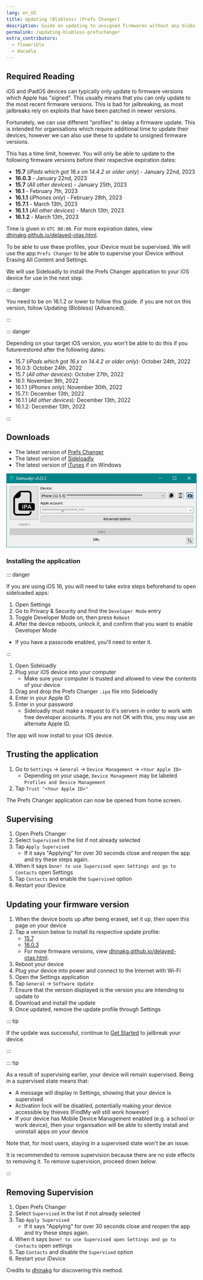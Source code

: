 ```yaml
---
lang: en_US
title: Updating (Blobless) (Prefs Changer)
description: Guide on updating to unsigned firmwares without any blobs.
permalink: /updating-blobless-prefschanger
extra_contributors:
  - flowerible
  - dacadla
---
```


## Required Reading

iOS and iPadOS devices can typically only update to firmware versions which Apple has "signed". This usually means that you can only update to the most recent firmware versions. This is bad for jailbreaking, as most jailbreaks rely on exploits that have been patched in newer versions.

Fortunately, we can use different "profiles" to delay a firmware update. This is intended for organisations which require additional time to update their devices, however we can also use these to update to unsigned firmware versions.

This has a time limit, however. You will only be able to update to the following firmware versions before their respective expiration dates:

- **15.7** (*iPads which got 16.x on 14.4.2 or older only*) - January 22nd, 2023
- **16.0.3** - January 22nd, 2023
- **15.7** (*All other devices*) - January 25th, 2023
- **16.1** - February 7th, 2023
- **16.1.1** (*iPhones only*) - February 28th, 2023
- **15.7.1** - March 13th, 2023
- **16.1.1** (*All other devices*) - March 13th, 2023
- **16.1.2** - March 13th, 2023

Time is given in `UTC 00:00`. For more expiration dates, view [dhinakg.github.io/delayed-otas.html](https://dhinakg.github.io/delayed-otas.html).

To be able to use these profiles, your iDevice must be supervised. We will use the app `Prefs Changer` to be able to supervise your iDevice without Erasing All Content and Settings.

We will use Sideloadly to install the Prefs Changer application to your iOS device for use in the next step.

::: danger

You need to be on 16.1.2 or lower to follow this guide. if you are not on this version, follow <router-link to="/updating-blobless-advanced">Updating (Blobless) (Advanced)</router-link>.

:::

::: danger

Depending on your target iOS version, you won't be able to do this if you futurerestored after the following dates:

  - 15.7 (*iPads which got 16.x on 14.4.2 or older only*): October 24th, 2022
  - 16.0.3: October 24th, 2022
  - 15.7 (*All other devices*): October 27th, 2022
  - 16.1: November 9th, 2022
  - 16.1.1 (*iPhones only*): November 30th, 2022
  - 15.7.1: December 13th, 2022
  - 16.1.1 (*All other devices*): December 13th, 2022
  - 16.1.2: December 13th, 2022

:::

## Downloads

- The latest version of [Prefs Changer](https://appinstallerios.com/AppCenter/PrefsChanger.ipa)
- The latest version of [Sideloadly](https://sideloadly.io/)
- The latest version of [iTunes](https://www.apple.com/itunes/download/win32) if on Windows

![A screenshot of the Sideloadly application (Windows)](/assets/images/sideloadly_win.png)

### Installing the application

::: danger

If you are using iOS 16, you will need to take extra steps beforehand to open sideloaded apps:

1. Open Settings
1. Go to Privacy & Security and find the `Developer Mode` entry
1. Toggle Developer Mode on, then press `Reboot`
1. After the device reboots, unlock it, and confirm that you want to enable Developer Mode
  - If you have a passcode enabled, you'll need to enter it.

:::

1. Open Sideloadly
2. Plug your iOS device into your computer
    - Make sure your computer is trusted and allowed to view the contents of your device
3. Drag and drop the Prefs Changer  `.ipa` file into Sideloadly
4. Enter in your Apple ID
5. Enter in your password
    - Sideloadly must make a request to it's servers in order to work with free developer accounts. If you are not OK with this, you may use an alternate Apple ID.

The app will now install to your iOS device.

## Trusting the application

1. Go to `Settings` -> `General` -> `Device Management` -> `<Your Apple ID>`
    - Depending on your usage, `Device Management` may be labeled `Profiles and Device Management`
1. Tap `Trust "<Your Apple ID>"`

The Prefs Changer application can now be opened from home screen.

## Supervising

1. Open Prefs Changer
2. Select `Supervised` in the list if not already selected
3. Tap `Apply Supervised`
    - If it says "Applying" for over 30 seconds close and reopen the app and try these steps again.
4. When it says `Done! to use Supervised open Settings and go to Contacts` open Settings
5. Tap `Contacts` and enable the `Supervised` option
6. Restart your iDevice

## Updating your firmware version

1. When the device boots up after being erased, set it up, then open this page on your device
1. Tap a version below to install its respective update profile:
    - [15.7](/assets/files/delay_15_7.mobileconfig)
    - [16.0.3](/assets/files/delay_16_0_3.mobileconfig)
    - For more firmware versions, view [dhinakg.github.io/delayed-otas.html](https://dhinakg.github.io/delayed-otas.html).
1. Reboot your device
1. Plug your device into power and connect to the Internet with Wi-Fi
1. Open the Settings application
1. Tap `General` -> `Software Update`
1. Ensure that the version displayed is the version you are intending to update to
1. Download and install the update
1. Once updated, remove the update profile through Settings

::: tip

If the update was successful, continue to [Get Started](/get-started) to jailbreak your device.

:::

::: tip

As a result of supervising earlier, your device will remain supervised. Being in a supervised state means that:

- A message will display in Settings, showing that your device is supervised
- Activation lock will be disabled, potentially making your device accessible by thieves (FindMy will still work however)
- If your device has Mobile Device Management enabled (e.g. a school or work device), then your organisation will be able to silently install and uninstall apps on your device

Note that, for most users, staying in a supervised state won't be an issue.

It is recommended to remove supervision because there are no side effects to removing it. To remove supervision, proceed down below.

:::


## Removing Supervision

1. Open Prefs Changer
2. Select `Supervised` in the list if not already selected
3. Tap `Apply Supervised`
    - If it says "Applying" for over 30 seconds close and reopen the app and try these steps again.
4. When it says `Done! to use Supervised open Settings and go to Contacts` open settings
5. Tap `Contacts` and disable the `Supervised` option
6. Restart your iDevice



Credits to [dhinakg](https://github.com/dhinakg/) for discovering this method.
